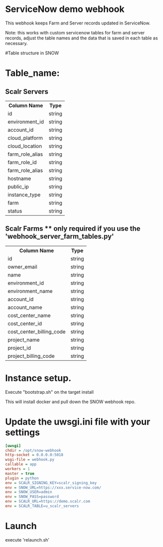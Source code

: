 # ServiceNow demo webhook

This webhook keeps Farm and Server records updated in ServiceNow.

Note: this works with custom servicenow tables for farm and server records, adjust the table names and the data that is saved in each table as necessary.

#Table structure in SNOW

# Table_name:
## Scalr Servers

<table>
  <tr>
    <th>Column Name</th>
    <th>Type</th>
  </tr>
  <tr>
    <td>
    id
    </td>
    <td>
    string
    </td>
  </tr>
    <tr>
    <td>
    environment_id
    </td>
    <td>
    string
    </td>
  </tr>
    <tr>
    <td>
    account_id
    </td>
    <td>
    string
    </td>
  </tr>
  <tr>
    <td>
     cloud_platform
    </td>
    <td>
     string
    </td>
  </tr>
  <tr>
    <td>
     cloud_location
    </td>
    <td>
     string
    </td>
  </tr>
  <tr>
    <td>
     farm_role_alias
    </td>
    <td>
     string
    </td>
  </tr>
  <tr>
    <td>
     farm_role_id
    </td>
    <td>
     string
    </td>
  </tr>
  <tr>
    <td>
     farm_role_alias
    </td>
    <td>
     string
    </td>
  </tr>
  <tr>
    <td>
     hostname
    </td>
    <td>
     string
    </td>
  </tr>
  <tr>
    <td>
     public_ip
    </td>
    <td>
     string
    </td>
  </tr>
  <tr>
    <td>
     instance_type
    </td>
    <td>
     string
    </td>
  </tr>
  <tr>
    <td>
     farm
    </td>
    <td>
     string
    </td>
  </tr>
  <tr>
    <td>
     status
    </td>
    <td>
     string
    </td>
  </tr>
</table>


## Scalr Farms  ** only required if you use the 'webhook_server_farm_tables.py'
<table>
  <tr>
    <th>Column Name</th>
    <th>Type</th>
  </tr>
  <tr>
    <td>
    id
    </td>
    <td>
    string
    </td>
  </tr>
    <tr>
    <td>
    owner_email
    </td>
    <td>
    string
    </td>
  </tr>
    <tr>
    <td>
    name
    </td>
    <td>
    string
    </td>
  </tr>
  <tr>
    <td>
     environment_id
    </td>
    <td>
     string
    </td>
  </tr>
  <tr>
    <td>
     environment_name
    </td>
    <td>
     string
    </td>
  </tr>
  <tr>
    <td>
     account_id
    </td>
    <td>
     string
    </td>
  </tr>
  <tr>
    <td>
     account_name
    </td>
    <td>
     string
    </td>
  </tr>
  <tr>
    <td>
     cost_center_name
    </td>
    <td>
     string
    </td>
  </tr>
  <tr>
    <td>
     cost_center_id
    </td>
    <td>
     string
    </td>
  </tr>
  <tr>
    <td>
     cost_center_billing_code
    </td>
    <td>
     string
    </td>
  </tr>
  <tr>
    <td>
     project_name
    </td>
    <td>
     string
    </td>
  </tr>
  <tr>
    <td>
     project_id
    </td>
    <td>
     string
    </td>
  </tr>
  <tr>
    <td>
     project_billing_code
    </td>
    <td>
     string
    </td>
  </tr>
</table>





# Instance setup.
Execute "bootstrap.sh" on the target install

This will install docker and pull down the SNOW webhook repo.

# Update the uwsgi.ini file with your settings

```ini
[uwsgi]
chdir = /opt/snow-webhook
http-socket = 0.0.0.0:5018
wsgi-file = webhook.py
callable = app
workers = 1
master = true
plugin = python
env = SCALR_SIGNING_KEY=scalr_signing_key
env = SNOW_URL=https://xxx.service-now.com/
env = SNOW_USER=admin
env = SNOW_PASS=password
env = SCALR_URL=https://demo.scalr.com
env = SCALR_TABLE=u_scalr_servers
```

# Launch
execute 'relaunch.sh'
